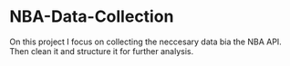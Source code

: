 # NBA-Data-Collection
On this project I focus on collecting the neccesary data bia the NBA API. Then clean it and structure it for further analysis.
